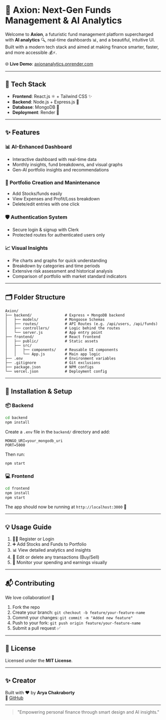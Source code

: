 # 🚀 Axion: Next-Gen Funds Management & AI Analytics

Welcome to **Axion**, a futuristic fund management platform supercharged with **AI analytics** 🔍, real-time dashboards 📊, and a beautiful, intuitive UI. Built with a modern tech stack and aimed at making finance smarter, faster, and more accessible 💰⚡.

🌐 **Live Demo**: [axionanalytics.onrender.com](https://axionanalytics.onrender.com)

---

## 🧰 Tech Stack

- **Frontend**: React.js ⚛️ + Tailwind CSS ✨
- **Backend**: Node.js + Express.js 🧠
- **Database**: MongoDB 🍃
- **Deployment**: Render 🚀

---

## ✨ Features

### 📊 AI-Enhanced Dashboard
- Interactive dashboard with real-time data
- Monthly insights, fund breakdowns, and visual graphs
- Gen-AI portfolio insights and recommendations

### 💼 Portfolio Creation and Manintenance
- Add Stocks/funds  easily
- View Expenses and Profit/Loss breakdown
- Delete/edit entries with one click

### 🛡️ Authentication System
- Secure login & signup with Clerk
- Protected routes for authenticated users only

### 📈 Visual Insights
- Pie charts and graphs for quick understanding
- Breakdown by categories and time periods
- Extensive risk assessment and historical analysis
- Comparison of portfolio with market standard indicators

---

## 🗂️ Folder Structure

```
Axion/
├── backend/               # Express + MongoDB backend
│   ├── models/            # Mongoose Schemas
│   ├── routes/            # API Routes (e.g. /api/users, /api/funds)
│   ├── controllers/       # Logic behind the routes
│   └── server.js          # App entry point
├── frontend/              # React frontend
│   ├── public/            # Static assets
│   ├── src/
│   │   ├── components/    # Reusable UI components
│   │   └── App.js         # Main app logic
├── .env                   # Environment variables
├── .gitignore             # Git exclusions
├── package.json           # NPM configs
└── vercel.json            # Deployment config
```

---

## 🚀 Installation & Setup

### 📦 Backend

```bash
cd backend
npm install
```

Create a `.env` file in the `backend/` directory and add:

```env
MONGO_URI=your_mongodb_uri
PORT=5000
```

Then run:

```bash
npm start
```

### 💻 Frontend

```bash
cd frontend
npm install
npm start
```

The app should now be running at `http://localhost:3000` 🎉

---

## 💡 Usage Guide

1. 🧑‍💼 Register or Login
2. ➕ Add Stocks and Funds to Portfolio
3. 📊 View detailed analytics and insights
4. 🔄 Edit or delete any transactions (Buy/Sell)
5. 👀 Monitor your spending and earnings visually

---

## 📬 Contributing

We love collaboration! 💖

1. Fork the repo
2. Create your branch: `git checkout -b feature/your-feature-name`
3. Commit your changes: `git commit -m "Added new feature"`
4. Push to your fork: `git push origin feature/your-feature-name`
5. Submit a pull request ✅

---

## 📝 License

Licensed under the **MIT License**.

---

## ✨ Creator

Built with ❤️ by **Arya Chakraborty**  
🔗 [GitHub](https://github.com/Arya-Chakraborty)

---

> "Empowering personal finance through smart design and AI insights."
